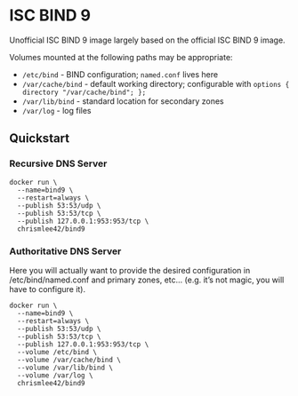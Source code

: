 # ISC BIND 9

Unofficial ISC BIND 9 image largely based on the official ISC BIND 9 image.

Volumes mounted at the following paths may be appropriate:

* `/etc/bind` - BIND configuration; `named.conf` lives here
* `/var/cache/bind` - default working directory; configurable with `options { directory "/var/cache/bind"; };`
* `/var/lib/bind` - standard location for secondary zones
* `/var/log` - log files

## Quickstart

### Recursive DNS Server

```shell
docker run \
  --name=bind9 \
  --restart=always \
  --publish 53:53/udp \
  --publish 53:53/tcp \
  --publish 127.0.0.1:953:953/tcp \
  chrismlee42/bind9
```

### Authoritative DNS Server

Here you will actually want to provide the desired configuration in /etc/bind/named.conf and primary zones, etc… (e.g. it’s not magic, you will have to configure it).

```shell
docker run \
  --name=bind9 \
  --restart=always \
  --publish 53:53/udp \
  --publish 53:53/tcp \
  --publish 127.0.0.1:953:953/tcp \
  --volume /etc/bind \
  --volume /var/cache/bind \
  --volume /var/lib/bind \
  --volume /var/log \
  chrismlee42/bind9
```
